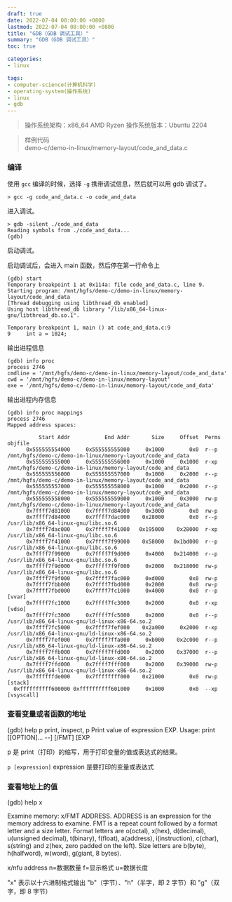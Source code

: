 ```yaml
---
draft: true
date: 2022-07-04 08:00:00 +0800
lastmod: 2022-07-04 08:00:00 +0800
title: "GDB（GDB 调试工具）"
summary: "GDB（GDB 调试工具）"
toc: true

categories:
- linux

tags:
- computer-science(计算机科学)
- operating-system(操作系统)
- linux
- gdb
---
```


> 操作系统架构：x86_64 AMD Ryzen
> 操作系统版本：Ubuntu 2204

> 样例代码 <br/>
> demo-c/demo-in-linux/memory-layout/code_and_data.c

### 编译

使用 `gcc` 编译的时候，选择 `-g` 携带调试信息，然后就可以用 gdb 调试了。

```
> gcc -g code_and_data.c -o code_and_data
```

进入调试。

```
> gdb -silent ./code_and_data
Reading symbols from ./code_and_data...
(gdb)
```

启动调试。

启动调试后，会进入 main 函数，然后停在第一行命令上

```
(gdb) start
Temporary breakpoint 1 at 0x114a: file code_and_data.c, line 9.
Starting program: /mnt/hgfs/demo-c/demo-in-linux/memory-layout/code_and_data
[Thread debugging using libthread_db enabled]
Using host libthread_db library "/lib/x86_64-linux-gnu/libthread_db.so.1".

Temporary breakpoint 1, main () at code_and_data.c:9
9	  int a = 1024;
```

输出进程信息

```
(gdb) info proc
process 2746
cmdline = '/mnt/hgfs/demo-c/demo-in-linux/memory-layout/code_and_data'
cwd = '/mnt/hgfs/demo-c/demo-in-linux/memory-layout'
exe = '/mnt/hgfs/demo-c/demo-in-linux/memory-layout/code_and_data'
```

输出进程内存信息

```
(gdb) info proc mappings
process 2746
Mapped address spaces:

          Start Addr           End Addr       Size     Offset  Perms  objfile
      0x555555554000     0x555555555000     0x1000        0x0  r--p   /mnt/hgfs/demo-c/demo-in-linux/memory-layout/code_and_data
      0x555555555000     0x555555556000     0x1000     0x1000  r-xp   /mnt/hgfs/demo-c/demo-in-linux/memory-layout/code_and_data
      0x555555556000     0x555555557000     0x1000     0x2000  r--p   /mnt/hgfs/demo-c/demo-in-linux/memory-layout/code_and_data
      0x555555557000     0x555555558000     0x1000     0x2000  r--p   /mnt/hgfs/demo-c/demo-in-linux/memory-layout/code_and_data
      0x555555558000     0x555555559000     0x1000     0x3000  rw-p   /mnt/hgfs/demo-c/demo-in-linux/memory-layout/code_and_data
      0x7ffff7d81000     0x7ffff7d84000     0x3000        0x0  rw-p
      0x7ffff7d84000     0x7ffff7dac000    0x28000        0x0  r--p   /usr/lib/x86_64-linux-gnu/libc.so.6
      0x7ffff7dac000     0x7ffff7f41000   0x195000    0x28000  r-xp   /usr/lib/x86_64-linux-gnu/libc.so.6
      0x7ffff7f41000     0x7ffff7f99000    0x58000   0x1bd000  r--p   /usr/lib/x86_64-linux-gnu/libc.so.6
      0x7ffff7f99000     0x7ffff7f9d000     0x4000   0x214000  r--p   /usr/lib/x86_64-linux-gnu/libc.so.6
      0x7ffff7f9d000     0x7ffff7f9f000     0x2000   0x218000  rw-p   /usr/lib/x86_64-linux-gnu/libc.so.6
      0x7ffff7f9f000     0x7ffff7fac000     0xd000        0x0  rw-p
      0x7ffff7fbb000     0x7ffff7fbd000     0x2000        0x0  rw-p
      0x7ffff7fbd000     0x7ffff7fc1000     0x4000        0x0  r--p   [vvar]
      0x7ffff7fc1000     0x7ffff7fc3000     0x2000        0x0  r-xp   [vdso]
      0x7ffff7fc3000     0x7ffff7fc5000     0x2000        0x0  r--p   /usr/lib/x86_64-linux-gnu/ld-linux-x86-64.so.2
      0x7ffff7fc5000     0x7ffff7fef000    0x2a000     0x2000  r-xp   /usr/lib/x86_64-linux-gnu/ld-linux-x86-64.so.2
      0x7ffff7fef000     0x7ffff7ffa000     0xb000    0x2c000  r--p   /usr/lib/x86_64-linux-gnu/ld-linux-x86-64.so.2
      0x7ffff7ffb000     0x7ffff7ffd000     0x2000    0x37000  r--p   /usr/lib/x86_64-linux-gnu/ld-linux-x86-64.so.2
      0x7ffff7ffd000     0x7ffff7fff000     0x2000    0x39000  rw-p   /usr/lib/x86_64-linux-gnu/ld-linux-x86-64.so.2
      0x7ffffffde000     0x7ffffffff000    0x21000        0x0  rw-p   [stack]
  0xffffffffff600000 0xffffffffff601000     0x1000        0x0  --xp   [vsyscall]
```

### 查看变量或者函数的地址

(gdb) help p
print, inspect, p
Print value of expression EXP.
Usage: print [[OPTION]... --] [/FMT] [EXP

p 是 print（打印）的缩写，用于打印变量的值或表达式的结果。

`p [expression]` expression 是要打印的变量或表达式

### 查看地址上的值

(gdb) help x

Examine memory: x/FMT ADDRESS.
ADDRESS is an expression for the memory address to examine.
FMT is a repeat count followed by a format letter and a size letter.
Format letters are o(octal), x(hex), d(decimal), u(unsigned decimal),
t(binary), f(float), a(address), i(instruction), c(char), s(string)
and z(hex, zero padded on the left).
Size letters are b(byte), h(halfword), w(word), g(giant, 8 bytes).

x/nfu address n=数据数量 f=显示格式 u=数据长度

"x" 表示以十六进制格式输出
"b"（字节）、"h"（半字，即 2 字节）和 "g"（双字，即 8 字节）